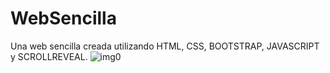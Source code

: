 # WebSencilla
Una web sencilla creada utilizando HTML, CSS, BOOTSTRAP, JAVASCRIPT y SCROLLREVEAL.
![img0](https://user-images.githubusercontent.com/102762148/199305314-6d0583b5-7381-47e0-9267-72dc0422c234.png)
